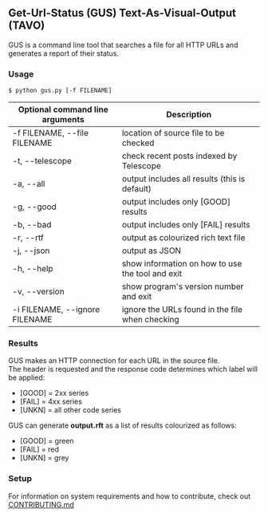 ## Get-Url-Status (GUS) Text-As-Visual-Output (TAVO)
GUS is a command line tool that searches a file for all HTTP URLs and generates a report of their status.
### Usage
```
$ python gus.py [-f FILENAME]
```
Optional command line arguments | Description
--|--
-f FILENAME, --file FILENAME | location of source file to be checked
-t, --telescope | check recent posts indexed by Telescope
-a, --all | output includes all results (this is default)
-g, --good | output includes only [GOOD] results
-b, --bad | output includes only [FAIL] results
-r, --rtf | output as colourized rich text file
-j, --json | output as JSON
-h, --help | show information on how to use the tool and exit
-v, --version | show program's version number and exit
-i FILENAME, --ignore FILENAME | ignore the URLs found in the file when checking
### Results
GUS makes an HTTP connection for each URL in the source file.\
The header is requested and the response code determines which label will be applied:
* [GOOD] = 2xx series
* [FAIL] = 4xx series 
* [UNKN] = all other code series

GUS can generate **output.rft** as a list of results colourized as follows:
* [GOOD] = green 
* [FAIL] = red
* [UNKN] = grey

### Setup
For information on system requirements and how to contribute, check out [CONTRIBUTING.md](CONTRIBUTING.md)